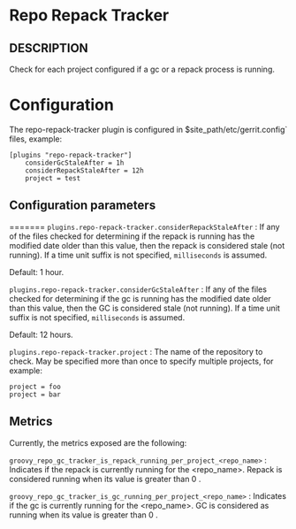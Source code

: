 Repo Repack Tracker
==============================

DESCRIPTION
-----------
Check for each project configured if a gc or a repack process is running.

Configuration
=========================

The repo-repack-tracker plugin is configured in
$site_path/etc/gerrit.config` files, example:

```text
[plugins "repo-repack-tracker"]
    considerGcStaleAfter = 1h
    considerRepackStaleAfter = 12h
    project = test
```

Configuration parameters
---------------------

=======
```plugins.repo-repack-tracker.considerRepackStaleAfter```
:  If any of the files checked for determining if the repack is running has the modified date older than this value, then
the repack is considered stale (not running). If a time unit suffix is not specified, `milliseconds` is assumed.

Default: 1 hour.

```plugins.repo-repack-tracker.considerGcStaleAfter```
:  If any of the files checked for determining if the gc is running has the modified date older than this value, then
the GC is considered stale (not running). If a time unit suffix is not specified, `milliseconds` is assumed.

Default: 12 hours.

```plugins.repo-repack-tracker.project```
:  The name of the repository to check.
   May be specified more than once to specify multiple projects, for example:

   ```
   project = foo
   project = bar
   ```

Metrics
---------------------
Currently, the metrics exposed are the following:

```groovy_repo_gc_tracker_is_repack_running_per_project_<repo_name>```
:  Indicates if the repack is currently running for the <repo_name>.
Repack is considered running when its value is greater than 0 .

```groovy_repo_gc_tracker_is_gc_running_per_project_<repo_name>```
:  Indicates if the gc is currently running for the <repo_name>.
GC is considered as running when its value is greater than 0 .
